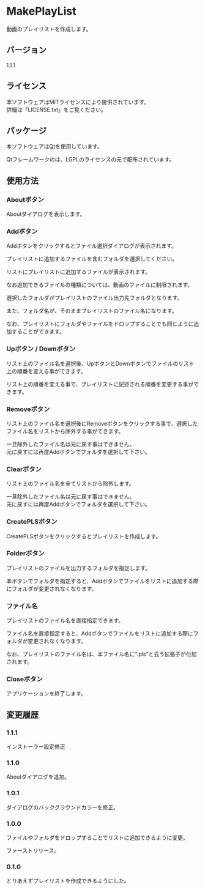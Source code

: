 # MakePlayList

動画のプレイリストを作成します。

## バージョン

1.1.1

## ライセンス

本ソフトウェアはMITライセンスにより提供されています。  
詳細は「LICENSE.txt」をご覧ください。

## パッケージ

本ソフトウェアは[Qt](https://www.qt.io/ja-jp/)を使用しています。

Qtフレームワークのは、LGPLのライセンスの元で配布されています。

## 使用方法

### Aboutボタン

Aboutダイアログを表示します。

### Addボタン

Addボタンをクリックするとファイル選択ダイアログが表示されます。

プレイリストに追加するファイルを含むフォルダを選択してください。

リストにプレイリストに追加するファイルが表示されます。

なお追加できるファイルの種類については、動画のファイルに制限されます。

選択したフォルダがプレイリストのファイル出力先フォルダとなります。

また、フォルダ名が、そのままプレイリストのファイル名になります。

なお、プレイリストにフォルダやファイルをドロップすることでも同じように追加することができます。

### Upボタン / Downボタン

リスト上のファイル名を選択後、UpボタンとDownボタンでファイルのリスト上の順番を変える事ができます。

リスト上の順番を変える事で、プレイリストに記述される順番を変更する事ができます。

### Removeボタン

リスト上のファイル名を選択後にRemoveボタンをクリックする事で、選択したファイル名をリストから除外する事ができます。

一旦除外したファイル名は元に戻す事はできません。  
元に戻すには再度Addボタンでフォルダを選択して下さい。

### Clearボタン

リスト上のファイル名を全てリストから除外します。

一旦除外したファイル名は元に戻す事はできません。  
元に戻すには再度Addボタンでフォルダを選択して下さい。

### CreatePLSボタン

CreatePLSボタンをクリックするとプレイリストを作成します。

### Folderボタン

プレイリストのファイルを出力するフォルダを指定します。

本ボタンでフォルダを指定すると、Addボタンでファイルをリストに追加する際にフォルダが変更されなくなります。

### ファイル名

プレイリストのファイル名を直接指定できます。

ファイル名を直接指定すると、Addボタンでファイルをリストに追加する際にフォルダが変更されなくなります。

なお、プレイリストのファイル名は、本ファイル名に".pls"と云う拡張子が付加されます。

### Closeボタン

アプリケーションを終了します。

## 変更履歴

### 1.1.1

インストーラー設定修正

### 1.1.0

Aboutダイアログを追加。

### 1.0.1

ダイアログのバックグラウンドカラーを修正。

### 1.0.0

ファイルやフォルダをドロップすることでリストに追加できるように変更。

ファーストリリース。

### 0.1.0

とりあえずプレイリストを作成できるようにした。
